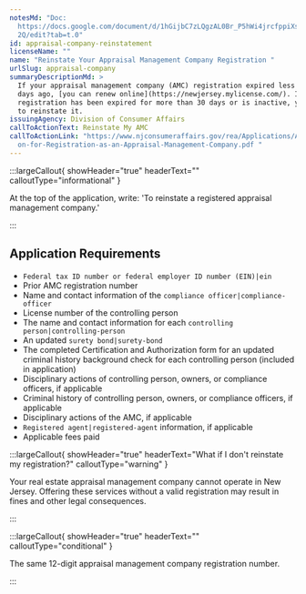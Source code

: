 ```yaml
---
notesMd: "Doc:
  https://docs.google.com/document/d/1hGijbC7zLQgzAL0Br_P5hWi4jrcfppiXsHl2yfjr4\
  2Q/edit?tab=t.0"
id: appraisal-company-reinstatement
licenseName: ""
name: "Reinstate Your Appraisal Management Company Registration "
urlSlug: appraisal-company
summaryDescriptionMd: >
  If your appraisal management company (AMC) registration expired less than 30
  days ago, [you can renew online](https://newjersey.mylicense.com/). If your
  registration has been expired for more than 30 days or is inactive, you need
  to reinstate it.
issuingAgency: Division of Consumer Affairs
callToActionText: Reinstate My AMC
callToActionLink: "https://www.njconsumeraffairs.gov/rea/Applications/Applicati\
  on-for-Registration-as-an-Appraisal-Management-Company.pdf "
---
```


:::largeCallout{ showHeader="true" headerText="" calloutType="informational" }

At the top of the application, write: 'To reinstate a registered appraisal management company.'

:::

## Application Requirements

- `Federal tax ID number or federal employer ID number (EIN)|ein`
- Prior AMC registration number
- Name and contact information of the `compliance officer|compliance-officer`
- License number of the controlling person
- The name and contact information for each `controlling person|controlling-person`
- An updated `surety bond|surety-bond`
- The completed Certification and Authorization form for an updated criminal history background check for each controlling person (included in application)
- Disciplinary actions of controlling person, owners, or compliance officers, if applicable
- Criminal history of controlling person, owners, or compliance officers, if applicable
- Disciplinary actions of the AMC, if applicable
- `Registered agent|registered-agent` information, if applicable
- Applicable fees paid

:::largeCallout{ showHeader="true" headerText="What if I don't reinstate my registration?" calloutType="warning" }

Your real estate appraisal management company cannot operate in New Jersey. Offering these services without a valid registration may result in fines and other legal consequences.

:::

:::largeCallout{ showHeader="true" headerText="" calloutType="conditional" }

The same 12-digit appraisal management company registration number.

:::
